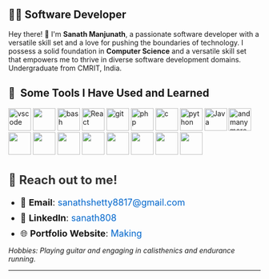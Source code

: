 
## 👨‍💻 Software Developer

Hey there! 👋 I'm <b>Sanath Manjunath</b>, a passionate software developer with a versatile skill set and a love for pushing the boundaries of technology. I possess a solid foundation in <b>Computer Science</b> and a versatile skill set that empowers me to thrive in diverse software development domains. Undergraduate from CMRIT, India.

<h2> 🚀 &nbsp;Some Tools I Have Used and Learned</h2>
<p align="left">
<img src="https://cdn.jsdelivr.net/gh/devicons/devicon/icons/vscode/vscode-original.svg" alt="vscode" width="45" height="45"/>
 <img src="https://cdn.jsdelivr.net/gh/devicons/devicon/icons/unity/unity-original.svg" width="45" height="45"/>
<img src="https://cdn.jsdelivr.net/gh/devicons/devicon/icons/bash/bash-original.svg" alt="bash" width="45" height="45"/>
 <img src="https://cdn.jsdelivr.net/gh/devicons/devicon/icons/react/react-original-wordmark.svg" alt="React" width="45" height="45" />
 <img src="https://cdn.jsdelivr.net/gh/devicons/devicon/icons/git/git-original.svg" alt="git" width="45" height="45" />
<img src="https://cdn.jsdelivr.net/gh/devicons/devicon/icons/php/php-original.svg" alt="php" width="45" height="45"/>
<img src="https://cdn.jsdelivr.net/gh/devicons/devicon/icons/c/c-original.svg" alt="c" width="45" height="45"/>
<img src="https://cdn.jsdelivr.net/gh/devicons/devicon/icons/python/python-original-wordmark.svg" alt="python" width="45" height="45"/>
<img src="https://cdn.jsdelivr.net/gh/devicons/devicon/icons/java/java-original-wordmark.svg" alt="Java" width="45" height="45"/>
<img src="https://cdn.jsdelivr.net/gh/devicons/devicon/icons/javascript/javascript-original.svg" alt="and many more but looks like images arent displaying" width="45" height="45"/>
<img src="https://cdn.jsdelivr.net/gh/devicons/devicon/icons/cplusplus/cplusplus-original.svg" width="45" height="45"/>
<img src="https://cdn.jsdelivr.net/gh/devicons/devicon/icons/csharp/csharp-original.svg"width="45" height="45" />
<img src="https://cdn.jsdelivr.net/gh/devicons/devicon/icons/html5/html5-original-wordmark.svg" width="45" height="45" />
<img src="https://cdn.jsdelivr.net/gh/devicons/devicon/icons/css3/css3-original-wordmark.svg" width="45" height="45"/>
<img src="https://cdn.jsdelivr.net/gh/devicons/devicon/icons/bootstrap/bootstrap-original-wordmark.svg" width="45" height="45"/>
<img src="https://cdn.jsdelivr.net/gh/devicons/devicon/icons/mysql/mysql-original-wordmark.svg" width="45" height="45"/>
<img src="https://cdn.jsdelivr.net/gh/devicons/devicon/icons/php/php-original.svg" width="45" height="45"/>
<img src="https://cdn.jsdelivr.net/gh/devicons/devicon/icons/linux/linux-original.svg" width="45" height="45"/>
</p>

<h2 style="font-size: 24px; color: #333333;">📩 Reach out to me!</h2>

<ul>
  <li style="font-size: 18px; margin-bottom: 10px;">
    📧 <b>Email</b>: <a href="mailto:sanathshetty8817@gmail.com" style="color: #0066CC; text-decoration: none;">sanathshetty8817@gmail.com</a>
  </li>
  <li style="font-size: 18px; margin-bottom: 10px;">
    💼 <b>LinkedIn</b>: <a href="https://www.linkedin.com/in/sanath808/" style="color: #0066CC; text-decoration: none;">sanath808</a>
  </li>
  <li style="font-size: 18px; margin-bottom: 10px;">
    🌐 <b>Portfolio Website</b>: <a href="making" style="color: #0066CC; text-decoration: none;">Making</a>
  </li>
</ul>

*Hobbies: Playing guitar and engaging in calisthenics and endurance running.*

---
